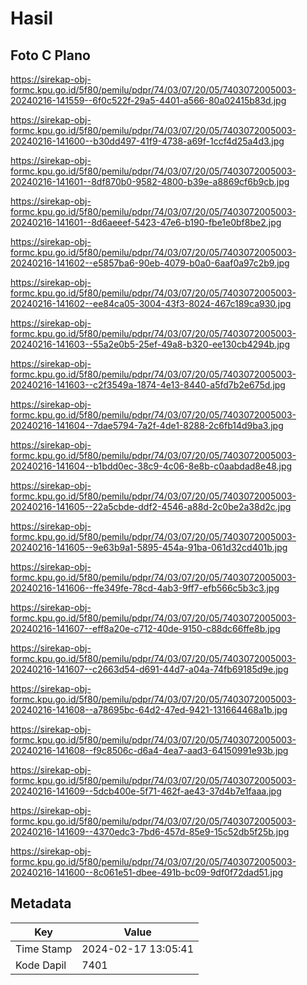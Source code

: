# Hasil

## Foto C Plano

https://sirekap-obj-formc.kpu.go.id/5f80/pemilu/pdpr/74/03/07/20/05/7403072005003-20240216-141559--6f0c522f-29a5-4401-a566-80a02415b83d.jpg

https://sirekap-obj-formc.kpu.go.id/5f80/pemilu/pdpr/74/03/07/20/05/7403072005003-20240216-141600--b30dd497-41f9-4738-a69f-1ccf4d25a4d3.jpg

https://sirekap-obj-formc.kpu.go.id/5f80/pemilu/pdpr/74/03/07/20/05/7403072005003-20240216-141601--8df870b0-9582-4800-b39e-a8869cf6b9cb.jpg

https://sirekap-obj-formc.kpu.go.id/5f80/pemilu/pdpr/74/03/07/20/05/7403072005003-20240216-141601--8d6aeeef-5423-47e6-b190-fbe1e0bf8be2.jpg

https://sirekap-obj-formc.kpu.go.id/5f80/pemilu/pdpr/74/03/07/20/05/7403072005003-20240216-141602--e5857ba6-90eb-4079-b0a0-6aaf0a97c2b9.jpg

https://sirekap-obj-formc.kpu.go.id/5f80/pemilu/pdpr/74/03/07/20/05/7403072005003-20240216-141602--ee84ca05-3004-43f3-8024-467c189ca930.jpg

https://sirekap-obj-formc.kpu.go.id/5f80/pemilu/pdpr/74/03/07/20/05/7403072005003-20240216-141603--55a2e0b5-25ef-49a8-b320-ee130cb4294b.jpg

https://sirekap-obj-formc.kpu.go.id/5f80/pemilu/pdpr/74/03/07/20/05/7403072005003-20240216-141603--c2f3549a-1874-4e13-8440-a5fd7b2e675d.jpg

https://sirekap-obj-formc.kpu.go.id/5f80/pemilu/pdpr/74/03/07/20/05/7403072005003-20240216-141604--7dae5794-7a2f-4de1-8288-2c6fb14d9ba3.jpg

https://sirekap-obj-formc.kpu.go.id/5f80/pemilu/pdpr/74/03/07/20/05/7403072005003-20240216-141604--b1bdd0ec-38c9-4c06-8e8b-c0aabdad8e48.jpg

https://sirekap-obj-formc.kpu.go.id/5f80/pemilu/pdpr/74/03/07/20/05/7403072005003-20240216-141605--22a5cbde-ddf2-4546-a88d-2c0be2a38d2c.jpg

https://sirekap-obj-formc.kpu.go.id/5f80/pemilu/pdpr/74/03/07/20/05/7403072005003-20240216-141605--9e63b9a1-5895-454a-91ba-061d32cd401b.jpg

https://sirekap-obj-formc.kpu.go.id/5f80/pemilu/pdpr/74/03/07/20/05/7403072005003-20240216-141606--ffe349fe-78cd-4ab3-9ff7-efb566c5b3c3.jpg

https://sirekap-obj-formc.kpu.go.id/5f80/pemilu/pdpr/74/03/07/20/05/7403072005003-20240216-141607--eff8a20e-c712-40de-9150-c88dc66ffe8b.jpg

https://sirekap-obj-formc.kpu.go.id/5f80/pemilu/pdpr/74/03/07/20/05/7403072005003-20240216-141607--c2663d54-d691-44d7-a04a-74fb69185d9e.jpg

https://sirekap-obj-formc.kpu.go.id/5f80/pemilu/pdpr/74/03/07/20/05/7403072005003-20240216-141608--a78695bc-64d2-47ed-9421-131664468a1b.jpg

https://sirekap-obj-formc.kpu.go.id/5f80/pemilu/pdpr/74/03/07/20/05/7403072005003-20240216-141608--f9c8506c-d6a4-4ea7-aad3-64150991e93b.jpg

https://sirekap-obj-formc.kpu.go.id/5f80/pemilu/pdpr/74/03/07/20/05/7403072005003-20240216-141609--5dcb400e-5f71-462f-ae43-37d4b7e1faaa.jpg

https://sirekap-obj-formc.kpu.go.id/5f80/pemilu/pdpr/74/03/07/20/05/7403072005003-20240216-141609--4370edc3-7bd6-457d-85e9-15c52db5f25b.jpg

https://sirekap-obj-formc.kpu.go.id/5f80/pemilu/pdpr/74/03/07/20/05/7403072005003-20240216-141600--8c061e51-dbee-491b-bc09-9df0f72dad51.jpg


## Metadata

| Key        | Value               |
| ---------- | ------------------- |
| Time Stamp | 2024-02-17 13:05:41 |
| Kode Dapil | 7401                |



